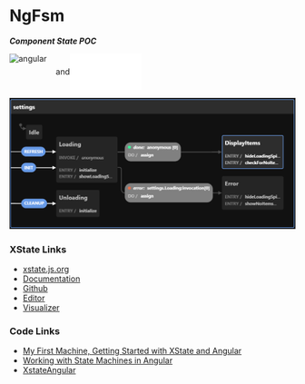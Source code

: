 # NgFsm

**_Component State POC_**

<div style="height: 64px; display: flex; flex-direction: row; justify-content: start; align-items: center;">
    <img alt="angular" src="https://angular.io/assets/images/logos/angular/logo-nav@2x.png" height="64" style="display:block;text-align: center;">
    <span style="margin-left:16px">and</span>
    <img alt="xstate" src="https://raw.githubusercontent.com/statelyai/public-assets/main/logos/xstate-logo-white-nobg.svg" height="64" style="display:block;text-align: center;">
</div>


![State Chart](./src/assets/images/machine-diag.png)

### XState Links

- [xstate.js.org](https://xstate.js.org/)
- [Documentation](https://xstate.js.org/docs)
- [Github](https://github.com/statelyai/xstate)
- [Editor](https://stately.ai/editor)
- [Visualizer](https://stately.ai/viz)

### Code Links

- [My First Machine, Getting Started with XState and Angular](https://calebukle.com/blog/my-first-machine-getting-started-with-xstate-and-angular)
- [Working with State Machines in Angular](https://medium.com/angular-athens/working-with-state-machines-in-angular-2817441e26bf)
- [XstateAngular](https://github.com/stefanoslig/xstate-angular)
